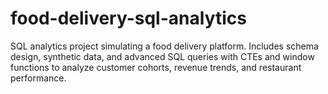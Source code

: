 # food-delivery-sql-analytics
SQL analytics project simulating a food delivery platform. Includes schema design, synthetic data, and advanced SQL queries with CTEs and window functions to analyze customer cohorts, revenue trends, and restaurant performance.
